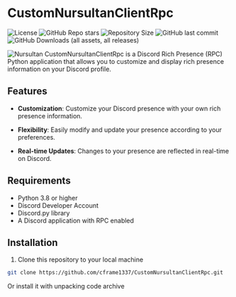 # CustomNursultanClientRpc
![License](https://img.shields.io/github/license/cframe1337/CustomNursultanClientRpc)
![GitHub Repo stars](https://img.shields.io/github/stars/cframe1337/CustomNursultanClientRpc)
![Repository Size](https://img.shields.io/github/repo-size/cframe1337/CustomNursultanClientRpc)
![GitHub last commit](https://img.shields.io/github/last-commit/cframe1337/CustomNursultanClientRpc)
![GitHub Downloads (all assets, all releases)](https://img.shields.io/github/downloads/cframe1337/CustomNursultanClientRpc/total)

![Nursultan](https://repository-images.githubusercontent.com/782477293/1b1cab98-122e-4171-8f6a-2ec83a077d3d)
CustomNursultanClientRpc is a Discord Rich Presence (RPC) Python application that allows you to customize and display rich presence information on your Discord profile.

## Features

- **Customization**: Customize your Discord presence with your own rich presence information.

- **Flexibility**: Easily modify and update your presence according to your preferences.

- **Real-time Updates**: Changes to your presence are reflected in real-time on Discord.

## Requirements

- Python 3.8 or higher
- Discord Developer Account
- Discord.py library
- A Discord application with RPC enabled

## Installation

1. Clone this repository to your local machine

```bash
git clone https://github.com/cframe1337/CustomNursultanClientRpc.git
```
Or install it with unpacking code archive
